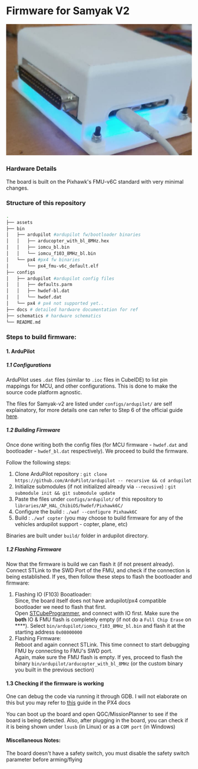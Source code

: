 # Firmware for Samyak V2
![Alt text](./assets/sample.png)

### Hardware Details
The board is built on the Pixhawk's FMU-v6C standard with very minimal changes.

### Structure of this repository

```bash
.
├── assets 
├── bin
│   ├── ardupilot #ardupilot fw/bootloader binaries
│   │   ├── arducopter_with_bl_8MHz.hex
│   │   ├── iomcu_bl.bin
│   │   └── iomcu_f103_8MHz_bl.bin
│   └── px4 #px4 fw binaries
│       └── px4_fmu-v6c_default.elf
├── configs
│   ├── ardupilot #ardupilot config files
│   │   ├── defaults.parm
│   │   ├── hwdef-bl.dat
│   │   └── hwdef.dat
│   └── px4 # px4 not supported yet..
├── docs # detailed hardware documentation for ref
├── schematics # hardware schematics
└── README.md
```

### Steps to build firmware:

#### 1. ArduPilot
##### 1.1 Configurations
ArduPilot uses ``.dat`` files (similar to ``.ioc`` files in CubeIDE) to list pin mappings for MCU, and other configurations. This is done to make the source code platform agnostic.

The files for Samyak-v2 are listed under ``configs/ardupilot/`` are self explainatory, for more details one can refer to Step 6 of the official guide [here](https://ardupilot.org/dev/docs/porting.html).

##### 1.2 Building Firmware
Once done writing both the config files (for MCU firmware - ``hwdef.dat`` and bootloader - ``hwdef_bl.dat`` respectively). We proceed to build the firmware.

Follow the following steps:

1. Clone ArduPilot repository : ``git clone https://github.com/ArduPilot/ardupilot -- recursive && cd ardupilot``
2. Initialize submodules (if not initialized already via ``--recusive``) : ``git submodule init && git submodule update``
3. Paste the files under ``configs/ardupilot/`` of this repository  to ``libraries/AP_HAL_ChibiOS/hwdef/Pixhawk6C/`` 
4. Configure the build : ``./waf --configure Pixhawk6C``
5. Build : ``./waf copter`` (you may choose to build firmware for any of the vehicles ardupilot support - copter, plane, etc)

Binaries are built under ``build/`` folder in ardupilot directory. 

##### 1.2 Flashing Firmware
Now that the firmware is build we can flash it (if not present already).
Connect STLink to the SWD Port of the FMU, and check if the connection is being established. If yes, then follow these steps to flash the bootloader and firmware:

1. Flashing IO (F103) Booatloader: <br>
Since, the board itself does not have ardupilot/px4 compatible bootloader we need to flash that first. <br>
Open [STCubeProgrammer](https://www.st.com/en/development-tools/stm32cubeprog.html), and connect with IO first. 
Make sure the **both** IO & FMU flash is completely empty (if not do a ``Full Chip Erase`` on ****). Select ``bin/ardupilot/iomcu_f103_8MHz_bl.bin`` and flash it at the starting address ``0x08000000`` 
2. Flashing Firmware: <br>
Reboot and again connect STLink. This time connect to start debugging FMU by connecting to FMU's SWD port. <br>
Again, make sure the FMU flash is empty. If yes, proceed to flash the binary ``bin/ardupilot/arducopter_with_bl_8MHz`` (or the custom binary you built in the previous section)

#### 1.3 Checking if the firmware is working
One can debug the code via running it through GDB. I will not elaborate on this but you may refer to [this](https://docs.px4.io/main/en/debug/probe_stlink.html) guide in the PX4 docs

You can boot up the board and open QGC/MissionPlanner to see if the board is being detected. Also, after plugging in the board, you can check if it is being shown under ``lsusb`` (in Linux) or as a ``COM port`` (in Windows)



#### Miscellaneous Notes:
The board doesn't have a safety switch, you must disable the safety switch parameter before arming/flying
